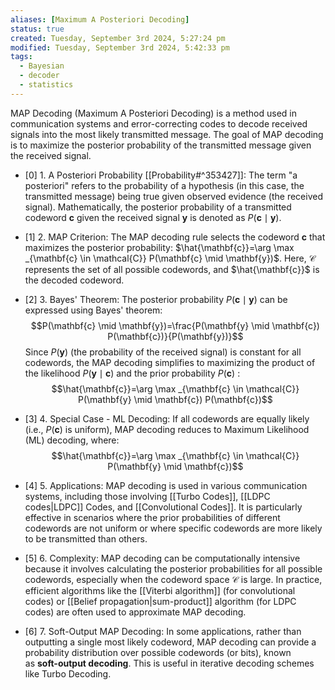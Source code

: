 ```yaml
---
aliases: [Maximum A Posteriori Decoding]
status: true
created: Tuesday, September 3rd 2024, 5:27:24 pm
modified: Tuesday, September 3rd 2024, 5:42:33 pm
tags:
  - Bayesian
  - decoder
  - statistics
---
```


MAP Decoding (Maximum A Posteriori Decoding) is a method used in communication systems and error-correcting codes to decode received signals into the most likely transmitted message. The goal of MAP decoding is to maximize the posterior probability of the transmitted message given the received signal.

- [0] 1. A Posteriori Probability [[Probability#^353427]]:
    The term "a posteriori" refers to the probability of a hypothesis (in this case, the transmitted message) being true given observed evidence (the received signal). Mathematically, the posterior probability of a transmitted codeword $\mathbf{c}$ given the received signal $\mathbf{y}$ is denoted as $P(\mathbf{c} \mid \mathbf{y})$.
    
- [1] 2. MAP Criterion:
    The MAP decoding rule selects the codeword $\mathbf{c}$ that maximizes the posterior probability:
    $\hat{\mathbf{c}}=\arg \max _{\mathbf{c} \in \mathcal{C}} P(\mathbf{c} \mid \mathbf{y})$. Here, $\mathcal{C}$ represents the set of all possible codewords, and $\hat{\mathbf{c}}$ is the decoded codeword.

- [2] 3. Bayes' Theorem:
    The posterior probability $P(\mathbf{c} \mid \mathbf{y})$ can be expressed using Bayes' theorem:
    $$P(\mathbf{c} \mid \mathbf{y})=\frac{P(\mathbf{y} \mid \mathbf{c}) P(\mathbf{c})}{P(\mathbf{y})}$$
    Since $P(\mathbf{y})$ (the probability of the received signal) is constant for all codewords, the MAP decoding simplifies to maximizing the product of the likelihood $P(\mathbf{y} \mid \mathbf{c})$ and the prior probability $P(\mathbf{c})$ :
$$\hat{\mathbf{c}}=\arg \max _{\mathbf{c} \in \mathcal{C}} P(\mathbf{y} \mid \mathbf{c}) P(\mathbf{c})$$

- [3] 4. Special Case - ML Decoding:
    If all codewords are equally likely (i.e., $P(\mathbf{c})$ is uniform), MAP decoding reduces to Maximum Likelihood (ML) decoding, where:
    $$\hat{\mathbf{c}}=\arg \max _{\mathbf{c} \in \mathcal{C}} P(\mathbf{y} \mid \mathbf{c})$$

- [4] 5. Applications:
    MAP decoding is used in various communication systems, including those involving [[Turbo Codes]], [[LDPC codes|LDPC]] Codes, and [[Convolutional Codes]].
    It is particularly effective in scenarios where the prior probabilities of different codewords are not uniform or where specific codewords are more likely to be transmitted than others.
    
- [5] 6. Complexity:
    MAP decoding can be computationally intensive because it involves calculating the posterior probabilities for all possible codewords, especially when the codeword space $\mathcal{C}$ is large.
    In practice, efficient algorithms like the [[Viterbi algorithm]] (for convolutional codes) or [[Belief propagation|sum-product]] algorithm (for LDPC codes) are often used to approximate MAP decoding.

- [6] 7. Soft-Output MAP Decoding:
    In some applications, rather than outputting a single most likely codeword, MAP decoding can provide a probability distribution over possible codewords (or bits), known as **soft-output decoding**. This is useful in iterative decoding schemes like Turbo Decoding.